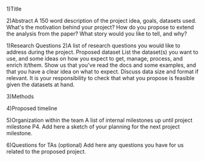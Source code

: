 
1)Title

2)Abstract
A 150 word description of the project idea, goals, datasets used. What's the motivation behind your project? How do you propose to extend the analysis from the paper? What story would you like to tell, and why? 

1)Research Questions
2)A list of research questions you would like to address during the project.
Proposed dataset
List the dataset(s) you want to use, and some ideas on how you expect to get, manage, process, and enrich it/them. Show us that you've read the docs and some examples, and that you have a clear idea on what to expect. Discuss data size and format if relevant. It is your responsibility to check that what you propose is feasible given the datasets at hand.

3)Methods

4)Proposed timeline

5)Organization within the team
A list of internal milestones up until project milestone P4. Add here a sketch of your planning for the next project milestone.

6)Questions for TAs (optional)
Add here any questions you have for us related to the proposed project.
